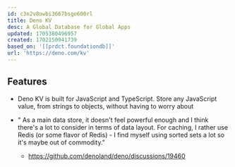 ```yaml
---
id: c3n2v8owbi3667bsgo600rl
title: Deno KV
desc: A Global Database for Global Apps
updated: 1705380496957
created: 1702150941739
based_on: '[[prdct.foundationdb]]'
url: 'https://deno.com/kv'
---
```


## Features

- Deno KV is built for JavaScript and TypeScript. Store any JavaScript value, from strings to objects, without having to worry about 



- " As a main data store, it doesn't feel powerful enough and I think there's a lot to consider in terms of data layout. For caching, I rather use Redis (or some flavor of Redis) - I find myself using sorted sets a lot so it's maybe out of commodity."
  - https://github.com/denoland/deno/discussions/19460